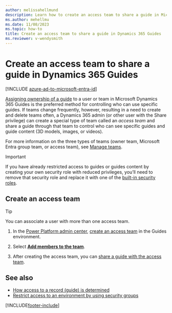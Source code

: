 ```yaml
---
author: melissahellmund
description: Learn how to create an access team to share a guide in Microsoft Dynamics 365 Guides.
ms.author: mehellmu
ms.date: 11/08/2023
ms.topic: how-to
title: Create an access team to share a guide in Dynamics 365 Guides
ms.reviewer: v-wendysmith
---
```


# Create an access team to share a guide in Dynamics 365 Guides

[!INCLUDE [azure-ad-to-microsoft-entra-id](../includes/azure-ad-to-microsoft-entra-id.md)]

[Assigning ownership of a guide](admin-access-assign.md) to a user or team in Microsoft Dynamics 365 Guides is the preferred method for controlling who can use specific guides. If teams change frequently, however, resulting in a need to create and delete teams often, a Dynamics 365 admin (or other user with the Share privilege) can create a special type of team called an *access team* and share a guide through that team to control who can see specific guides and guide content (3D models, images, or videos).

For more information on the three types of teams (owner team, Microsoft Entra group team, or access team), see [Manage teams](/power-platform/admin/manage-teams).

> [!IMPORTANT]
> If you have already restricted access to guides or guides content by creating your own security role with reduced privileges, you’ll need to remove that security role and replace it with one of the [built-in security roles](admin-role-types.md).

## Create an access team

> [!TIP]
> You can associate a user with more than one access team.

1. In the [Power Platform admin center](https://admin.powerplatform.microsoft.com/environments), [create an access team](/power-platform/admin/manage-teams) in the Guides environment.

1. Select [**Add members to the team**](/power-platform/admin/manage-teams#manage-team-members).

1. After creating the access team, you can [share a guide with the access team](admin-share-guide.md).

## See also

- [How access to a record (guide) is determined](/power-platform/admin/how-record-access-determined)
- [Restrict access to an environment by using security groups](admin-security.md)


[!INCLUDE[footer-include](../includes/footer-banner.md)]
